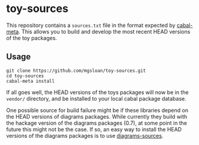 toy-sources
===========

This repository contains a `sources.txt` file in the format expected by
[cabal-meta](https://github.com/yesodweb/cabal-meta).  This allows you to build
and develop the most recent HEAD versions of the toy packages.

Usage
-----

```
git clone https://github.com/mgsloan/toy-sources.git
cd toy-sources
cabal-meta install
```

If all goes well, the HEAD versions of the toys packages will now be in the
`vendor/` directory, and be installed to your local cabal package database.

One possible source for build failure might be if these libraries depend on the
HEAD versions of diagrams packages.  While currently they build with the hackage
version of the diagrams packages (0.7), at some point in the future this might
not be the case.  If so, an easy way to install the HEAD versions of the
diagrams packages is to use
[diagrams-sources](https://github.com/diagrams/diagrams-sources).

